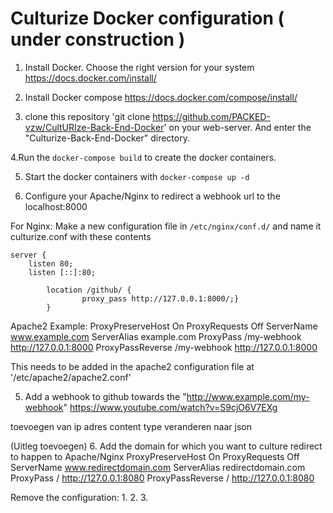 

# Culturize Docker configuration ( under construction )

1. Install Docker. 
Choose the right version for your system https://docs.docker.com/install/ 

2. Install Docker compose https://docs.docker.com/compose/install/ 
 
3. clone this repository 'git clone https://github.com/PACKED-vzw/CultURIze-Back-End-Docker' on your web-server. And enter the "Culturize-Back-End-Docker" directory.

4.Run the `docker-compose build` to create the docker containers. 

5. Start the docker containers with `docker-compose up -d`

6. Configure your Apache/Nginx to redirect a webhook url to the localhost:8000

For Nginx:
Make a new configuration file in `/etc/nginx/conf.d/` and name it culturize.conf with these contents

```
server {
    listen 80;
    listen [::]:80;

        location /github/ {
                proxy_pass http://127.0.0.1:8000/;}
        } 
```          


Apache2 Example:
<VirtualHost example.com:80>
    ProxyPreserveHost On
    ProxyRequests Off
    ServerName www.example.com
    ServerAlias example.com
    ProxyPass /my-webhook http://127.0.0.1:8000
    ProxyPassReverse /my-webhook http://127.0.0.1:8000
</VirtualHost>

This needs to be added in the apache2 configuration file at  '/etc/apache2/apache2.conf' 

5. Add a webhook to github towards the "http://www.example.com/my-webhook"
https://www.youtube.com/watch?v=S9cjO6V7EXg

toevoegen van ip adres content type veranderen naar json

(Uitleg toevoegen)
6. Add the domain for which you want to culture redirect to happen to Apache/Nginx
<VirtualHost redirectdomain.com:80>
    ProxyPreserveHost On
    ProxyRequests Off
    ServerName www.redirectdomain.com
    ServerAlias redirectdomain.com
    ProxyPass / http://127.0.0.1:8080
    ProxyPassReverse / http://127.0.0.1:8080
</VirtualHost>


Remove the configuration: 
1.
2.
3.
